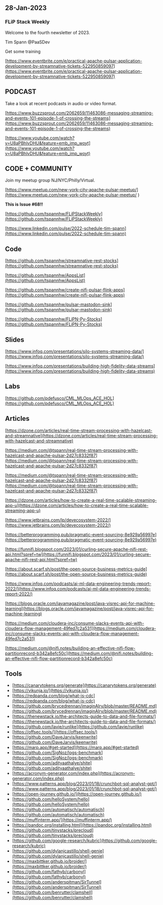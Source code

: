 ## 28-Jan-2023

### FLiP Stack Weekly


Welcome to the fourth newsletter of 2023. 

Tim Spann @PaaSDev


Get some training

[https://www.eventbrite.com/e/practical-apache-pulsar-application-development-by-streamnative-tickets-522950859097](https://www.eventbrite.com/e/practical-apache-pulsar-application-development-by-streamnative-tickets-522950859097)

## PODCAST

Take a look at recent podcasts in audio or video format.

[https://www.buzzsprout.com/2062659/11463086-messaging-streaming-and-events-101-episode-1-of-crossing-the-streams](https://www.buzzsprout.com/2062659/11463086-messaging-streaming-and-events-101-episode-1-of-crossing-the-streams)

[https://www.youtube.com/watch?v=U8aPBhlvDHU&feature=emb_imp_woyt](https://www.youtube.com/watch?v=U8aPBhlvDHU&feature=emb_imp_woyt)



## CODE + COMMUNITY


Join my meetup group NJ/NYC/Philly/Virtual. 

[https://www.meetup.com/new-york-city-apache-pulsar-meetup/](https://www.meetup.com/new-york-city-apache-pulsar-meetup/
)

**This is Issue #68!!**

[https://github.com/tspannhw/FLiPStackWeekly](https://github.com/tspannhw/FLiPStackWeekly)

[https://www.linkedin.com/pulse/2022-schedule-tim-spann](https://www.linkedin.com/pulse/2022-schedule-tim-spann)



## Code

[https://github.com/tspannhw/streamnative-rest-stocks](https://github.com/tspannhw/streamnative-rest-stocks)

[https://github.com/tspannhw/AppsList](https://github.com/tspannhw/AppsList)

[https://github.com/tspannhw/create-nifi-pulsar-flink-apps](https://github.com/tspannhw/create-nifi-pulsar-flink-apps)

[https://github.com/tspannhw/pulsar-mastodon-sink](https://github.com/tspannhw/pulsar-mastodon-sink)

[https://github.com/tspannhw/FLiPN-Py-Stocks](https://github.com/tspannhw/FLiPN-Py-Stocks)


## Slides

[https://www.infoq.com/presentations/silo-systems-streaming-data/](https://www.infoq.com/presentations/silo-systems-streaming-data/)

[https://www.infoq.com/presentations/building-high-fidelity-data-streams](https://www.infoq.com/presentations/building-high-fidelity-data-streams)


## Labs

[https://github.com/pdefusco/CML_MLOps_ACE_HOL](https://github.com/pdefusco/CML_MLOps_ACE_HOL)



## Articles

[https://dzone.com/articles/real-time-stream-processing-with-hazelcast-and-streamnative](https://dzone.com/articles/real-time-stream-processing-with-hazelcast-and-streamnative)

[https://medium.com/@tspann/real-time-stream-processing-with-hazelcast-and-apache-pulsar-2d27c8332f87](https://medium.com/@tspann/real-time-stream-processing-with-hazelcast-and-apache-pulsar-2d27c8332f87)

[https://medium.com/@tspann/real-time-stream-processing-with-hazelcast-and-apache-pulsar-2d27c8332f87](https://medium.com/@tspann/real-time-stream-processing-with-hazelcast-and-apache-pulsar-2d27c8332f87)

[https://dzone.com/articles/how-to-create-a-real-time-scalable-streaming-app-u](https://dzone.com/articles/how-to-create-a-real-time-scalable-streaming-app-u)

[https://www.jetbrains.com/lp/devecosystem-2022/](https://www.jetbrains.com/lp/devecosystem-2022/)

[https://betterprogramming.pub/pragmatic-event-sourcing-8e929a56997e](https://betterprogramming.pub/pragmatic-event-sourcing-8e929a56997e)

[https://funnifi.blogspot.com/2023/01/curling-secure-apache-nifi-rest-api.html?spref=tw](https://funnifi.blogspot.com/2023/01/curling-secure-apache-nifi-rest-api.html?spref=tw)

[https://about.scarf.sh/post/the-open-source-business-metrics-guide](https://about.scarf.sh/post/the-open-source-business-metrics-guide)

[https://www.infoq.com/podcasts/ai-ml-data-engineering-trends-report-2022/](https://www.infoq.com/podcasts/ai-ml-data-engineering-trends-report-2022/)

[https://blogs.oracle.com/javamagazine/post/java-visrec-api-for-machine-learning](https://blogs.oracle.com/javamagazine/post/java-visrec-api-for-machine-learning)

[https://medium.com/cloudera-inc/consume-slacks-events-api-with-cloudera-flow-management-49fed7c2a531](https://medium.com/cloudera-inc/consume-slacks-events-api-with-cloudera-flow-management-49fed7c2a531)

[https://medium.com/@nifi.notes/building-an-effective-nifi-flow-partitionrecord-b342a8efc50c](https://medium.com/@nifi.notes/building-an-effective-nifi-flow-partitionrecord-b342a8efc50c)


## Tools

* [https://canarytokens.org/generate](https://canarytokens.org/generate)
* [https://vikunja.io/](https://vikunja.io/)
* [https://redpanda.com/blog/what-is-cdc](https://redpanda.com/blog/what-is-cdc)
* [https://github.com/brycedrennan/imaginAIry/blob/master/README.md](https://github.com/brycedrennan/imaginAIry/blob/master/README.md)
* [https://thenewstack.io/the-architects-guide-to-data-and-file-formats/](https://thenewstack.io/the-architects-guide-to-data-and-file-formats/)
* [https://github.com/lavie/runlike](https://github.com/lavie/runlike)
* [https://offsec.tools/](https://offsec.tools/)
* [https://github.com/DaveJarvis/keenwrite](https://github.com/DaveJarvis/keenwrite)
* [https://marp.app/#get-started](https://marp.app/#get-started)
* [https://github.com/SigNoz/logs-benchmark](https://github.com/SigNoz/logs-benchmark)
* [https://github.com/adityaathalye/shite](https://github.com/adityaathalye/shite)
* [https://acronym-generator.com/index.php](https://acronym-generator.com/index.php)
* [https://www.patterns.app/blog/2023/01/18/crunchbot-sql-analyst-gpt/](https://www.patterns.app/blog/2023/01/18/crunchbot-sql-analyst-gpt/)
* [https://open-journey.github.io/](https://open-journey.github.io/)
* [https://github.com/helloSystem/hello](https://github.com/helloSystem/hello)
* [https://github.com/automatisch/automatisch](https://github.com/automatisch/automatisch)
* [https://muffinterm.app/](https://muffinterm.app/)
* [https://pandoc.org/installing.html](https://pandoc.org/installing.html)
* [https://github.com/tinystacks/precloud](https://github.com/tinystacks/precloud)
* [https://github.com/google-research/kubric](https://github.com/google-research/kubric)
* [https://github.com/dylanjcastillo/shell-genie](https://github.com/dylanjcastillo/shell-genie)
* [https://maxbittker.github.io/broider/](https://maxbittker.github.io/broider/)
* [https://github.com/fathyb/carbonyl](https://github.com/fathyb/carbonyl)
* [https://github.com/anderspitman/SirTunnel](https://github.com/anderspitman/SirTunnel)
* [https://github.com/benrutter/clamshell](https://github.com/benrutter/clamshell)
